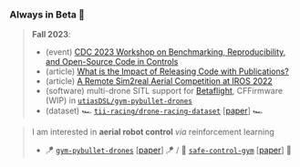 ### Always in Beta 🧪

> **Fall 2023**:
> - (event) [CDC 2023 Workshop on Benchmarking, Reproducibility, and Open-Source Code in Controls](https://www.dynsyslab.org/cdc-2023-workshop-on-benchmarking-reproducibility-and-open-source-code-in-controls/)
> - (article) [What is the Impact of Releasing Code with Publications?](https://arxiv.org/abs/2308.10008v1)
> - (article) [A Remote Sim2real Aerial Competition at IROS 2022](https://arxiv.org/abs/2308.16743)
> - (software) multi-drone SITL support for [Betaflight](https://github.com/utiasDSL/gym-pybullet-drones/blob/main/gym_pybullet_drones/examples/beta.py), CFFirmware (WIP) in [`utiasDSL/gym-pybullet-drones`](https://github.com/utiasDSL/gym-pybullet-drones)
> - (dataset) 🏎️ [`tii-racing/drone-racing-dataset`](https://github.com/tii-racing/drone-racing-dataset) [[paper](https://arxiv.org/abs/2311.02667)] 🏎️

> I am interested in __aerial robot control__ _via_ reinforcement learning
> - 🪁 [`gym-pybullet-drones`](https://github.com/utiasDSL/gym-pybullet-drones) [[paper](https://arxiv.org/abs/2103.02142)] 🪁 / 🦺 [`safe-control-gym`](https://github.com/utiasDSL/safe-control-gym) [[paper](https://arxiv.org/abs/2109.06325)] 🦺

<!--
> I occasionally write simple/demystifying __tutorials__ about robotics and computer science
> - 🧑‍💻 [`leetcode-top100-liked-questions`](https://github.com/JacopoPan/leetcode-top100-liked-questions) 🧑‍💻 / 📚 [`a-minimalist-guide`](https://github.com/JacopoPan/a-minimalist-guide) 📚

**JacopoPan/JacopoPan** is a ✨ _special_ ✨ repository because its `README.md` (this file) appears on your GitHub profile.
> **Spring 2023**: read our ["Safe Learning in Robotics" review](https://arxiv.org/abs/2108.06266) and/or re-watch our [IROS 2022 sim2real competition](https://www.youtube.com/watch?v=-il6B1XeJkI)
-->
